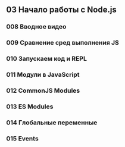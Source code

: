 ## 03 Начало работы с Node.js

### 008 Вводное видео

### 009 Сравнение сред выполнения JS

### 010 Запускаем код и REPL

### 011 Модули в JavaScript

### 012 CommonJS Modules

### 013 ES Modules

### 014 Глобальные переменные

### 015 Events







